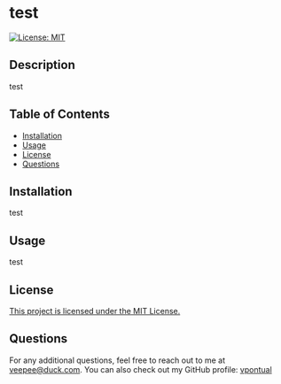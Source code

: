 # test

[![License: MIT](https://img.shields.io/badge/License-MIT-yellow.svg)](https://opensource.org/licenses/MIT)

## Description

test

## Table of Contents

- [Installation](#installation)
- [Usage](#usage)
- [License](#license)
- [Questions](#questions)

## Installation
test

## Usage
test

## License
[This project is licensed under the MIT License.](https://opensource.org/licenses/MIT)

## Questions
For any additional questions, feel free to reach out to me at veepee@duck.com.
You can also check out my GitHub profile: [vpontual](https://github.com/vpontual)